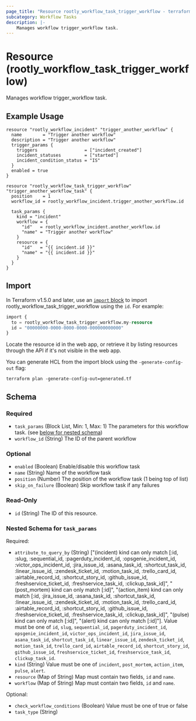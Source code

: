 ```yaml
---
page_title: "Resource rootly_workflow_task_trigger_workflow - terraform-provider-rootly"
subcategory: Workflow Tasks
description: |-
    Manages workflow trigger_workflow task.
---
```


# Resource (rootly_workflow_task_trigger_workflow)

Manages workflow trigger_workflow task.

## Example Usage

```shell
resource "rootly_workflow_incident" "trigger_another_workflow" {
  name        = "Trigger another workflow"
  description = "Trigger another workflow"
  trigger_params {
    triggers                  = ["incident_created"]
    incident_statuses         = ["started"]
    incident_condition_status = "IS"
  }
  enabled = true
}

resource "rootly_workflow_task_trigger_workflow" "trigger_another_workflow_task" {
  position    = 1
  workflow_id = rootly_workflow_incident.trigger_another_workflow.id

  task_params {
    kind = "incident"
    workflow = {
      "id"   = rootly_workflow_incident.another_workflow.id
      "name" = "Trigger another workflow"
    }
    resource = {
      "id"   = "{{ incident.id }}"
      "name" = "{{ incident.id }}"
    }
  }
}
```

## Import

In Terraform v1.5.0 and later, use an [`import` block](https://developer.hashicorp.com/terraform/language/import) to import rootly_workflow_task_trigger_workflow using the `id`. For example:

```terraform
import {
  to = rootly_workflow_task_trigger_workflow.my-resource
  id = "00000000-0000-0000-0000-000000000000"
}
```

Locate the resource id in the web app, or retrieve it by listing resources through the API if it's not visible in the web app.

You can generate HCL from the import block using the `-generate-config-out` flag:

```console
terraform plan -generate-config-out=generated.tf
```

<!-- schema generated by tfplugindocs -->
## Schema

### Required

- `task_params` (Block List, Min: 1, Max: 1) The parameters for this workflow task. (see [below for nested schema](#nestedblock--task_params))
- `workflow_id` (String) The ID of the parent workflow

### Optional

- `enabled` (Boolean) Enable/disable this workflow task
- `name` (String) Name of the workflow task
- `position` (Number) The position of the workflow task (1 being top of list)
- `skip_on_failure` (Boolean) Skip workflow task if any failures

### Read-Only

- `id` (String) The ID of this resource.

<a id="nestedblock--task_params"></a>
### Nested Schema for `task_params`

Required:

- `attribute_to_query_by` (String) ["(incident) kind can only match [:id, :slug, :sequential_id, :pagerduty_incident_id, :opsgenie_incident_id, :victor_ops_incident_id, :jira_issue_id, :asana_task_id, :shortcut_task_id, :linear_issue_id, :zendesk_ticket_id, :motion_task_id, :trello_card_id, :airtable_record_id, :shortcut_story_id, :github_issue_id, :freshservice_ticket_id, :freshservice_task_id, :clickup_task_id]", "(post_mortem) kind can only match [:id]", "(action_item) kind can only match [:id, :jira_issue_id, :asana_task_id, :shortcut_task_id, :linear_issue_id, :zendesk_ticket_id, :motion_task_id, :trello_card_id, :airtable_record_id, :shortcut_story_id, :github_issue_id, :freshservice_ticket_id, :freshservice_task_id, :clickup_task_id]", "(pulse) kind can only match [:id]", "(alert) kind can only match [:id]"]. Value must be one of `id`, `slug`, `sequential_id`, `pagerduty_incident_id`, `opsgenie_incident_id`, `victor_ops_incident_id`, `jira_issue_id`, `asana_task_id`, `shortcut_task_id`, `linear_issue_id`, `zendesk_ticket_id`, `motion_task_id`, `trello_card_id`, `airtable_record_id`, `shortcut_story_id`, `github_issue_id`, `freshservice_ticket_id`, `freshservice_task_id`, `clickup_task_id`.
- `kind` (String) Value must be one of `incident`, `post_mortem`, `action_item`, `pulse`, `alert`.
- `resource` (Map of String) Map must contain two fields, `id` and `name`.
- `workflow` (Map of String) Map must contain two fields, `id` and `name`.

Optional:

- `check_workflow_conditions` (Boolean) Value must be one of true or false
- `task_type` (String)
